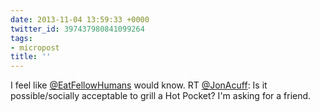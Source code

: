 ```yaml
---
date: 2013-11-04 13:59:33 +0000
twitter_id: 397437980841099264
tags:
- micropost
title: ''
---
```


I feel like [@EatFellowHumans](https://twitter.com/EatFellowHumans) would know. RT [@JonAcuff](https://twitter.com/JonAcuff): Is it possible/socially acceptable to grill a Hot Pocket? I'm asking for a friend.
